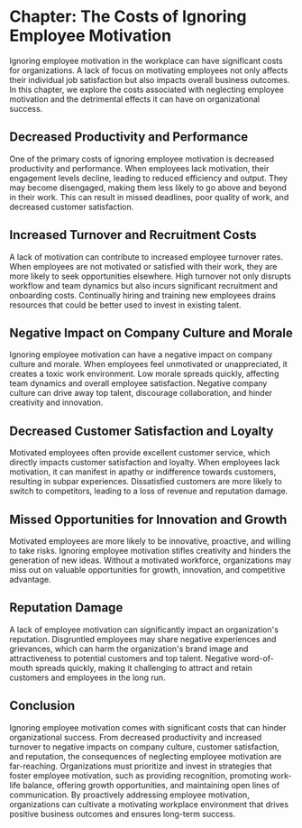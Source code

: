 Chapter: The Costs of Ignoring Employee Motivation
==================================================

Ignoring employee motivation in the workplace can have significant costs for organizations. A lack of focus on motivating employees not only affects their individual job satisfaction but also impacts overall business outcomes. In this chapter, we explore the costs associated with neglecting employee motivation and the detrimental effects it can have on organizational success.

Decreased Productivity and Performance
--------------------------------------

One of the primary costs of ignoring employee motivation is decreased productivity and performance. When employees lack motivation, their engagement levels decline, leading to reduced efficiency and output. They may become disengaged, making them less likely to go above and beyond in their work. This can result in missed deadlines, poor quality of work, and decreased customer satisfaction.

Increased Turnover and Recruitment Costs
----------------------------------------

A lack of motivation can contribute to increased employee turnover rates. When employees are not motivated or satisfied with their work, they are more likely to seek opportunities elsewhere. High turnover not only disrupts workflow and team dynamics but also incurs significant recruitment and onboarding costs. Continually hiring and training new employees drains resources that could be better used to invest in existing talent.

Negative Impact on Company Culture and Morale
---------------------------------------------

Ignoring employee motivation can have a negative impact on company culture and morale. When employees feel unmotivated or unappreciated, it creates a toxic work environment. Low morale spreads quickly, affecting team dynamics and overall employee satisfaction. Negative company culture can drive away top talent, discourage collaboration, and hinder creativity and innovation.

Decreased Customer Satisfaction and Loyalty
-------------------------------------------

Motivated employees often provide excellent customer service, which directly impacts customer satisfaction and loyalty. When employees lack motivation, it can manifest in apathy or indifference towards customers, resulting in subpar experiences. Dissatisfied customers are more likely to switch to competitors, leading to a loss of revenue and reputation damage.

Missed Opportunities for Innovation and Growth
----------------------------------------------

Motivated employees are more likely to be innovative, proactive, and willing to take risks. Ignoring employee motivation stifles creativity and hinders the generation of new ideas. Without a motivated workforce, organizations may miss out on valuable opportunities for growth, innovation, and competitive advantage.

Reputation Damage
-----------------

A lack of employee motivation can significantly impact an organization's reputation. Disgruntled employees may share negative experiences and grievances, which can harm the organization's brand image and attractiveness to potential customers and top talent. Negative word-of-mouth spreads quickly, making it challenging to attract and retain customers and employees in the long run.

Conclusion
----------

Ignoring employee motivation comes with significant costs that can hinder organizational success. From decreased productivity and increased turnover to negative impacts on company culture, customer satisfaction, and reputation, the consequences of neglecting employee motivation are far-reaching. Organizations must prioritize and invest in strategies that foster employee motivation, such as providing recognition, promoting work-life balance, offering growth opportunities, and maintaining open lines of communication. By proactively addressing employee motivation, organizations can cultivate a motivating workplace environment that drives positive business outcomes and ensures long-term success.
